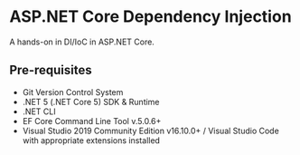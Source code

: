 # ASP.NET Core Dependency Injection

A hands-on in DI/IoC in ASP.NET Core.

##  Pre-requisites

- Git Version Control System
- .NET 5 (.NET Core 5) SDK & Runtime
- .NET CLI
- EF Core Command Line Tool v.5.0.6+
- Visual Studio 2019 Community Edition v16.10.0+ / Visual Studio Code with appropriate extensions installed